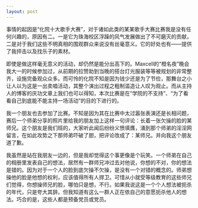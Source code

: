 ```yaml
---
layout: post
---
```

事情的起因是“化院十大歌手大赛”，对于诸如此类的某某歌手大赛比赛我是没有任何兴趣的，原因有二。一是它为珠海校区浮躁的风气发展做出了不可磨灭的贡献，二是对于我们这些不明真相的围观群众来说没有丝毫意义。它的好处也有——提供了我抨击以及找乐子的素材。

即使是做这样毫无意义的活动，却仍然是能分出高下的。Maxcell的“橙名夜”晚会我大一的时候参加过，从前期的拉赞助到当晚的搭台灯光服装等等被规划的非常整齐，设施完备观众众多。而可怜的化院不知是因为钱少还是为了节俭，那舞台之小让人以为这是一出卖唱活动，其整个演出过程之粗制滥造让人叹为观止。而从主持人的博客的庆功文章上我们也可以得知，本次比赛是在“学院的不支持”、“为了看看自己到底能不能主持一场活动”的目的下进行的。

我一个朋友也去参加了比赛。不知是因为其在比赛中太过嚣张表演还是长相问题，赛后一个师弟分享的照片里给我的朋友加上这样一句评论：长着一张欠操的脸的某师兄。这个朋友是我们班的，大家听此闻后纷纷义愤填膺，涌到那个师弟的淫淫网留言，在如此攻势之下那师弟吓破了胆，把评论改成了：某师兄。并向我这个朋友道了歉。

我虽然是站在我朋友一边的，但是我却觉得这个事更像是个玩笑。一个师弟在自己的相册里发表自己的想法，居然有一群师兄冲过去对他说，你想的不对，你的想法是错的。因为对于一个人的脸到底欠操不欠操，是没有一个对错的概念的。师弟想操他的脸是他想的权利，应该值得所有人捍卫。可惜从小就受等级教育的这些师兄们觉得，你想操师兄的脸，哪怕只是想，不行。如果我说这是一个个人想法被扼杀的年代，只是夸大其辞。但我知道有这么一群人正在依自己的意愿扼杀他人的想法。巧合的是，这些人都是预备党员或党员。